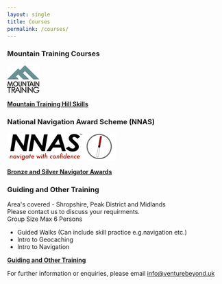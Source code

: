 ```yaml
---
layout: single
title: Courses
permalink: /courses/
---
```


### Mountain Training Courses

<img src="/assets/images/mt-logo.png">

**[Mountain Training Hill Skills](/hillskills/)**

### National Navigation Award Scheme (NNAS)

<img src="/assets/images/nnas-logo.png">

**[Bronze and Silver Navigator Awards](/nnas/)**

### Guiding and Other Training
Area's covered - Shropshire, Peak District and Midlands<br>
Please contact us to discuss your requirments.<br>
Group Size Max 6 Persons<br>

- Guided Walks (Can include skill practice e.g.navigation etc.)
- Intro to Geocaching
- Intro to Navigation

**[Guiding and Other Training](/other/)**

For further information or enquiries, please email info@venturebeyond.uk
